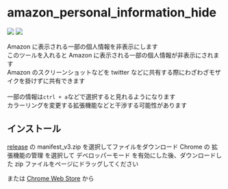 # amazon_personal_information_hide

![](https://img.shields.io/chrome-web-store/users/kpffakljoffeckbckheiheogajnofdpc)
![](https://img.shields.io/chrome-web-store/stars/kpffakljoffeckbckheiheogajnofdpc)

Amazon に表示される一部の個人情報を非表示にします<br>
このツールを入れると Amazon に表示される一部の個人情報が非表示にされます<br>
Amazon のスクリーンショットなどを twitter などに共有する際にわざわざモザイクを掛けずに共有できます<br><br>
一部の情報は`ctrl + a`などで選択すると見れるようになります<br>
カラーリングを変更する拡張機能などと干渉する可能性があります<be>

## インストール

[release](https://github.com/fa0311/amazon_personal_information_hide/releases) の manifest_v3.zip を選択してファイルをダウンロード
Chrome の 拡張機能の管理 を選択して デベロッパーモード を有効にした後、ダウンロードした zip ファイルをページにドラッグしてください

または
[Chrome Web Store](https://chrome.google.com/webstore/detail/%E3%83%A6%E3%83%BC%E3%83%81%E3%83%A5%E3%83%BC%E3%83%96%E8%A6%8B%E3%82%84%E3%81%99%E3%81%8F%EF%BC%81%EF%BC%81/cfbgjaoabchkibpphiklamgacbjgnlfe) から
